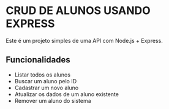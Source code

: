 # CRUD DE ALUNOS USANDO EXPRESS

Este é um projeto simples de uma API com Node.js + Express.

## Funcionalidades 
- Listar todos os alunos
- Buscar um aluno pelo ID
- Cadastrar um novo aluno
- Atualizar os dados de um aluno existente
- Remover um aluno do sistema


